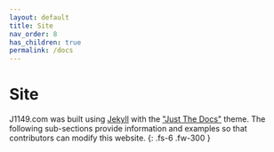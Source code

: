 ```yaml
---
layout: default
title: Site
nav_order: 8
has_children: true
permalink: /docs
---
```



# Site

J1149.com was built using [Jekyll](https://github.com/jekyll/jekyll) with the ["Just The Docs"](https://github.com/pmarsceill/just-the-docs) theme. The following sub-sections provide information and examples so that contributors can modify this website.
{: .fs-6 .fw-300 }
